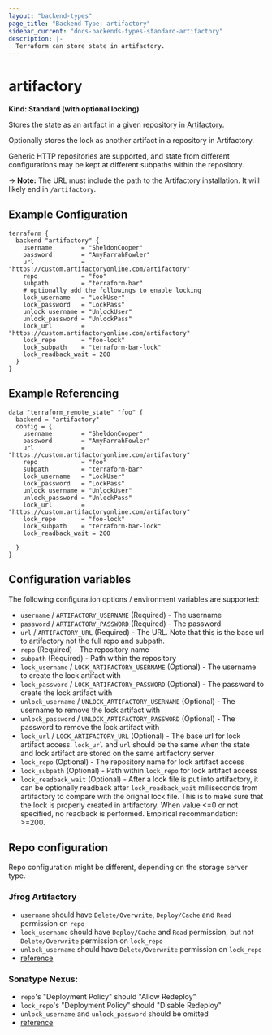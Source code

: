 ```yaml
---
layout: "backend-types"
page_title: "Backend Type: artifactory"
sidebar_current: "docs-backends-types-standard-artifactory"
description: |-
  Terraform can store state in artifactory.
---
```


# artifactory

**Kind: Standard (with optional locking)**

Stores the state as an artifact in a given repository in
[Artifactory](https://www.jfrog.com/artifactory/).

Optionally stores the lock as another artifact in a repository in Artifactory.

Generic HTTP repositories are supported, and state from different
configurations may be kept at different subpaths within the repository.

-> **Note:** The URL must include the path to the Artifactory installation.
It will likely end in `/artifactory`.

## Example Configuration

```hcl
terraform {
  backend "artifactory" {
    username        = "SheldonCooper"
    password        = "AmyFarrahFowler"
    url             = "https://custom.artifactoryonline.com/artifactory"
    repo            = "foo"
    subpath         = "terraform-bar"
    # optionally add the followings to enable locking
    lock_username   = "LockUser"
    lock_password   = "LockPass"
    unlock_username = "UnlockUser"
    unlock_password = "UnlockPass"
    lock_url        = "https://custom.artifactoryonline.com/artifactory"
    lock_repo       = "foo-lock"
    lock_subpath    = "terraform-bar-lock"
    lock_readback_wait = 200
  }
}
```

## Example Referencing

```hcl
data "terraform_remote_state" "foo" {
  backend = "artifactory"
  config = {
    username        = "SheldonCooper"
    password        = "AmyFarrahFowler"
    url             = "https://custom.artifactoryonline.com/artifactory"
    repo            = "foo"
    subpath         = "terraform-bar"
    lock_username   = "LockUser"
    lock_password   = "LockPass"
    unlock_username = "UnlockUser"
    unlock_password = "UnlockPass"
    lock_url        = "https://custom.artifactoryonline.com/artifactory"
    lock_repo       = "foo-lock"
    lock_subpath    = "terraform-bar-lock"
    lock_readback_wait = 200

  }
}
```

## Configuration variables

The following configuration options / environment variables are supported:

 * `username` / `ARTIFACTORY_USERNAME` (Required) - The username
 * `password` / `ARTIFACTORY_PASSWORD` (Required) - The password
 * `url` / `ARTIFACTORY_URL` (Required) - The URL. Note that this is the base url to artifactory not the full repo and subpath.
 * `repo` (Required) - The repository name
 * `subpath` (Required) - Path within the repository
 * `lock_username` / `LOCK_ARTIFACTORY_USERNAME` (Optional) - The username to create the lock artifact with
 * `lock_password` / `LOCK_ARTIFACTORY_PASSWORD` (Optional) - The password to create the lock artifact with
 * `unlock_username` / `UNLOCK_ARTIFACTORY_USERNAME` (Optional) - The username to remove the lock artifact with
 * `unlock_password` / `UNLOCK_ARTIFACTORY_PASSWORD` (Optional) - The password to remove the lock artifact with
 * `lock_url` / `LOCK_ARTIFACTORY_URL` (Optional) - The base url for lock artifact access. `lock_url` and `url` should be the same when the state and lock artifact are stored on the same artifactory server
 * `lock_repo` (Optional) - The repository name for lock artifact access
 * `lock_subpath` (Optional) - Path within `lock_repo` for lock artifact access
 * `lock_readback_wait` (Optional) - After a lock file is put into artifactory, it can be optionally readback after `lock_readback_wait` milliseconds from artifactory to compare with the orignal lock file. This is to make sure that the lock is properly created in artifactory. When value <=0 or not specified, no readback is performed. Empirical recommandation: >=200.

## Repo configuration

Repo configuration might be different, depending on the storage server type.

### Jfrog Artifactory
* `username` should have `Delete/Overwrite`, `Deploy/Cache` and `Read` permission on `repo`
* `lock_username` should have `Deploy/Cache` and `Read` permission, but not `Delete/Overwrite` permission on `lock_repo`
* `unlock_username` should have `Delete/Overwrite` permission on `lock_repo`
* [reference](https://www.jfrog.com/confluence/display/RTF/Managing+Permissions)

### Sonatype Nexus:
* `repo`'s "Deployment Policy" should "Allow Redeploy"
* `lock_repo`'s "Deployment Policy" should "Disable Redeploy" 
* `unlock_username` and `unlock_password` should be omitted
* [reference](https://help.sonatype.com/repomanager2/configuration/managing-repositories)

